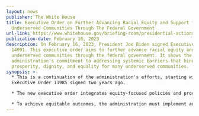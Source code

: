 ```yaml
---
layout: news
publisher: The White House
title: Executive Order on Further Advancing Racial Equity and Support for
  Underserved Communities Through The Federal Government
url-link: https://www.whitehouse.gov/briefing-room/presidential-actions/2023/02/16/executive-order-on-further-advancing-racial-equity-and-support-for-underserved-communities-through-the-federal-government/
publication-date: February 16, 2023
description: On February 16, 2023, President Joe Biden signed Executive Order
  14091. This executive order aims to further advance racial equity and support
  underserved communities through the federal government. It shows the
  administration's commitment to addressing systemic barriers that hinder
  prosperity, dignity, and equality for many underserved communities.
synopsis: >-
  * This is a continuation of the administration's efforts, starting with
  Executive Order 13985 signed two years ago.

  * The new executive order integrates equity-focused policies and processes within government operations across the executive branch and federal agencies.

  * To achieve equitable outcomes, the administration must implement additional policies and processes that remove systemic barriers and promote equal opportunity for all.
---
```

